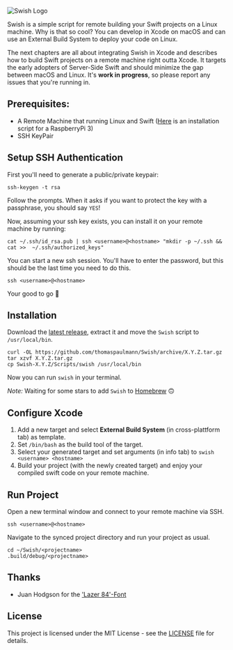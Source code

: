 ![Swish Logo](https://github.com/thomaspaulmann/Swish/raw/master/Design/Exports/Logo.png)

Swish is a simple script for remote building your Swift projects on a Linux machine. Why is that so cool? You can develop in Xcode on macOS and can use an External Build System to deploy your code on Linux.

The next chapters are all about integrating Swish in Xcode and describes how to build Swift projects on a remote machine right outta Xcode. It targets the early adopters of Server-Side Swift and should minimize the gap between macOS and Linux. It's **work in progress**, so please report any issues that you're running in.

## Prerequisites:

* A Remote Machine that running Linux and Swift ([Here](/Scripts/setup-swift-3.0-arm.sh) is an installation script for a RaspberryPi 3)
* SSH KeyPair

## Setup SSH Authentication

First you'll need to generate a public/private keypair:

```
ssh-keygen -t rsa
```

Follow the prompts. When it asks if you want to protect the key with a passphrase, you should say `YES`!

Now, assuming your ssh key exists, you can install it on your remote machine by running:

```
cat ~/.ssh/id_rsa.pub | ssh <username>@<hostname> "mkdir -p ~/.ssh && cat >>  ~/.ssh/authorized_keys"
```

You can start a new ssh session. You'll have to enter the password, but this should be the last time you need to do this.

```
ssh <username>@<hostname>
```

Your good to go 💪

## Installation

Download the [latest release](https://github.com/thomaspaulmann/Swish/releases/latest), extract it and move the `Swish` script to `/usr/local/bin`.

```
curl -OL https://github.com/thomaspaulmann/Swish/archive/X.Y.Z.tar.gz
tar xzvf X.Y.Z.tar.gz
cp Swish-X.Y.Z/Scripts/swish /usr/local/bin
```

Now you can run `swish` in your terminal.

*Note:* Waiting for some stars to add `Swish` to [Homebrew](https://github.com/Homebrew/homebrew-core) 🙃

## Configure Xcode

1. Add a new target and select **External Build System** (in cross-plattform tab) as template.
2. Set `/bin/bash` as the build tool of the target.
3. Select your generated target and set arguments (in info tab) to `swish <username> <hostname>`
4. Build your project (with the newly created target) and enjoy your compiled swift code on your remote machine.

## Run Project

Open a new terminal window and connect to your remote machine via SSH.

```
ssh <username>@<hostname>
```

Navigate to the synced project directory and run your project as usual.

```
cd ~/Swish/<projectname>
.build/debug/<projectname>
```

## Thanks

* Juan Hodgson for the ['Lazer 84'-Font](https://www.behance.net/gallery/31261857/LAZER-84-Free-Font)

## License

This project is licensed under the MIT License - see the [LICENSE](LICENSE) file for details.
